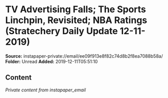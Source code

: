 # TV Advertising Falls; The Sports Linchpin, Revisited; NBA Ratings (Stratechery Daily Update 12-11-2019)

**Source:** instapaper-private://email/ee09f913e8f82c74d8b2f8ea7088b58a/
**Folder:** Unread
**Added:** 2019-12-11T05:51:10




## Content
*Private content from instapaper_email*
